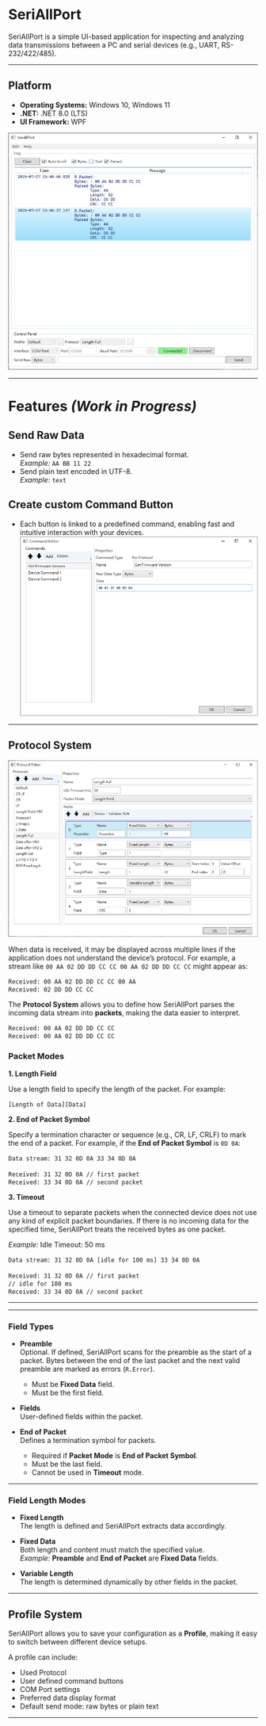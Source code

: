 # SeriAllPort

SeriAllPort is a simple UI-based application for inspecting and analyzing data transmissions between a PC and serial devices (e.g., UART, RS-232/422/485).

---

## Platform

- **Operating Systems:** Windows 10, Windows 11  
- **.NET:** .NET 8.0 (LTS)  
- **UI Framework:** WPF

![Application Screenshot](Image/App.png)

---

# Features _(Work in Progress)_

## Send Raw Data

- Send raw bytes represented in hexadecimal format.  
  _Example:_ `AA BB 11 22`
- Send plain text encoded in UTF-8.  
  _Example:_ `text`

## Create custom Command Button  
- Each button is linked to a predefined command, enabling fast and intuitive interaction with your devices.  
  ![Application Screenshot](Image/CommandEditor.png)
---

## Protocol System
![Application Screenshot](Image/ProtocolEditor.png)

When data is received, it may be displayed across multiple lines if the application does not understand the device’s protocol. For example, a stream like `00 AA 02 DD DD CC CC 00 AA 02 DD DD CC CC` might appear as:

```
Received: 00 AA 02 DD DD CC CC 00 AA
Received: 02 DD DD CC CC
```

The **Protocol System** allows you to define how SeriAllPort parses the incoming data stream into **packets**, making the data easier to interpret.

```
Received: 00 AA 02 DD DD CC CC
Received: 00 AA 02 DD DD CC CC
```

### Packet Modes

**1. Length Field**

Use a length field to specify the length of the packet. For example:
```
[Length of Data][Data]
```

**2. End of Packet Symbol**

Specify a termination character or sequence (e.g., CR, LF, CRLF) to mark the end of a packet. For example, if the **End of Packet Symbol** is `0D 0A`:

```
Data stream: 31 32 0D 0A 33 34 0D 0A

Received: 31 32 0D 0A // first packet
Received: 33 34 0D 0A // second packet
```

**3. Timeout**

Use a timeout to separate packets when the connected device does not use any kind of explicit packet boundaries. If there is no incoming data for the specified time, SeriAllPort treats the received bytes as one packet.

_Example:_ Idle Timeout: 50 ms  
```
Data stream: 31 32 0D 0A [idle for 100 ms] 33 34 0D 0A

Received: 31 32 0D 0A // first packet
// idle for 100 ms
Received: 33 34 0D 0A // second packet
```
---


---
### Field Types

- **Preamble**  
  Optional. If defined, SeriAllPort scans for the preamble as the start of a packet. Bytes between the end of the last packet and the next valid preamble are marked as errors (`R.Error`).  
  - Must be **Fixed Data** field.
  - Must be the first field.

- **Fields**  
  User-defined fields within the packet.

- **End of Packet**  
  Defines a termination symbol for packets.  
  - Required if **Packet Mode** is **End of Packet Symbol**.
  - Must be the last field.
  - Cannot be used in **Timeout** mode.
  
---

### Field Length Modes

- **Fixed Length**  
  The length is defined and SeriAllPort extracts data accordingly.

- **Fixed Data**  
  Both length and content must match the specified value.  
  _Example_: **Preamble** and **End of Packet** are **Fixed Data** fields.

- **Variable Length**  
  The length is determined dynamically by other fields in the packet.
---

## Profile System

SeriAllPort allows you to save your configuration as a **Profile**, making it easy to switch between different device setups.

A profile can include:

- Used Protocol
- User defined command buttons
- COM Port settings
- Preferred data display format
- Default send mode: raw bytes or plain text

---
